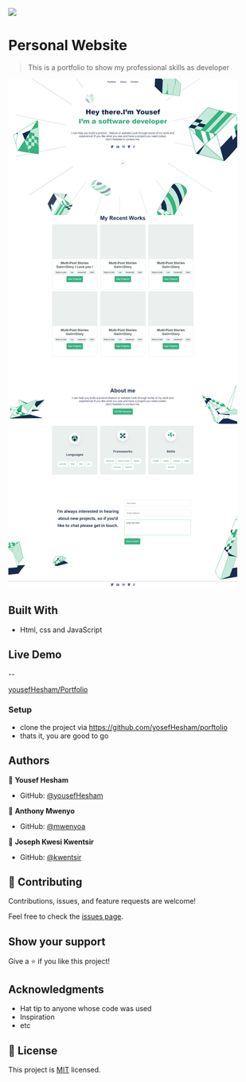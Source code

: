 ![](https://img.shields.io/badge/Microverse-blueviolet)

# Personal Website

> This is a portfolio to show my professional skills as developer

![Screenshot-of-Portfolio](./assets/images/Full%20Page.png)

## Built With

- Html, css and JavaScript

## Live Demo

--

[yousefHesham/Portfolio](https://yosefhesham.github.io/porftolio/)

### Setup

- clone the project via https://github.com/yosefHesham/porftolio
- thats it, you are good to go

## Authors

👤 **Yousef Hesham**

- GitHub: [@yousefHesham](https://github.com/yosefHesham)

👤 **Anthony Mwenyo**

- GitHub: [@mwenyoa](https://github.com/mweenyoa)

👤 **Joseph Kwesi Kwentsir**

- GitHub: [@kwentsir](https://github.com/kwentsir)

## 🤝 Contributing

Contributions, issues, and feature requests are welcome!

Feel free to check the [issues page](../../issues/).

## Show your support

Give a ⭐️ if you like this project!

## Acknowledgments

- Hat tip to anyone whose code was used
- Inspiration
- etc

## 📝 License

This project is [MIT](./MIT.md) licensed.
